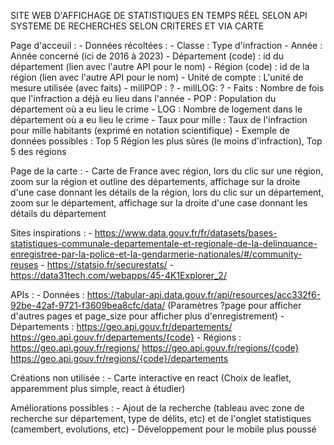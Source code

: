 SITE WEB D'AFFICHAGE DE STATISTIQUES EN TEMPS RÉEL SELON API SYSTEME DE RECHERCHES SELON CRITERES ET VIA CARTE

Page d'acceuil :
	- Données récoltées :
		- Classe : Type d'infraction
		- Année : Année concerné (ici de 2016 à 2023)
		- Département (code) : id du département (lien avec l'autre API pour le nom)
		- Région (code) : id de la région (lien avec l'autre API pour le nom)
		- Unité de compte : L'unité de mesure utilisée (avec faits)
		- millPOP : ?
		- millLOG: ?
		- Faits : Nombre de fois que l'infraction a déjà eu lieu dans l'année
		- POP : Population du département où a eu lieu le crime
		- LOG : Nombre de logement dans le département où a eu lieu le crime
		- Taux pour mille : Taux de l'infraction pour mille habitants (exprimé en notation scientifique)
	- Exemple de données possibles : Top 5 Région les plus sûres (le moins d'infraction), Top 5 des régions

Page de la carte :
	- Carte de France avec région, lors du clic sur une région, zoom sur la région et outline des départements, affichage sur la droite d'une case donnant les détails de la région, lors du clic sur un département, zoom sur le département, affichage sur la droite d'une case donnant les détails du département

Sites inspirations :
	- https://www.data.gouv.fr/fr/datasets/bases-statistiques-communale-departementale-et-regionale-de-la-delinquance-enregistree-par-la-police-et-la-gendarmerie-nationales/#/community-reuses
	- https://statsio.fr/securestats/
	- https://data31tech.com/webapps/45-4K1Explorer_2/

APIs : 
	- Données : https://tabular-api.data.gouv.fr/api/resources/acc332f6-92be-42af-9721-f3609bea8cfc/data/
		(Paramètres ?page pour afficher d'autres pages et page_size pour afficher plus d'enregistrement)
	- Départements : https://geo.api.gouv.fr/departements/
					 https://geo.api.gouv.fr/departements/{code}
	- Régions : https://geo.api.gouv.fr/regions/
		    	https://geo.api.gouv.fr/regions/{code}
		    	https://geo.api.gouv.fr/regions/{code}/departements

Créations non utilisée :
	- Carte interactive en react (Choix de leaflet, apparemment plus simple, react à étudier)

Améliorations possibles :
	- Ajout de la recherche (tableau avec zone de recherche sur département, type de délits, etc) et de l'onglet statistiques (camembert, evolutions, etc)
	- Développement pour le mobile plus poussé